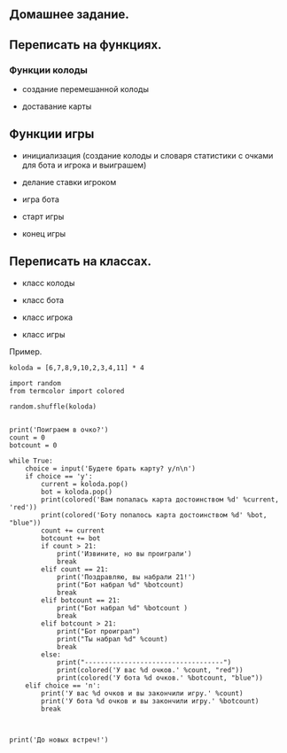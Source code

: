 ## Домашнее задание.


## Переписать на функциях.

### Функции колоды

- создание перемешанной колоды

- доставание карты

## Функции игры

- инициализация (создание колоды и словаря статистики с очками для бота и игрока и выиграшем) 

- делание ставки игроком

- игра бота

- старт игры

- конец игры

## Переписать на классах.

- класс колоды

- класс бота

- класс игрока

- класс игры

Пример.

    koloda = [6,7,8,9,10,2,3,4,11] * 4

    import random
    from termcolor import colored

    random.shuffle(koloda)


    print('Поиграем в очко?')
    count = 0
    botcount = 0

    while True:
        choice = input('Будете брать карту? y/n\n')
        if choice == 'y':
            current = koloda.pop()
            bot = koloda.pop()
            print(colored('Вам попалась карта достоинством %d' %current, 'red'))
            print(colored('Боту попалось карта достоинством %d' %bot, "blue"))
            count += current
            botcount += bot
            if count > 21:
                print('Извините, но вы проиграли')
                break
            elif count == 21:
                print('Поздравляю, вы набрали 21!')
                print("Бот набрал %d" %botcount)
                break
            elif botcount == 21:
                print("Бот набрал %d" %botcount )
                break
            elif botcount > 21:
                print("Бот проиграл")
                print("Ты набрал %d" %count)
                break
            else:
                print("-----------------------------------")
                print(colored('У вас %d очков.' %count, "red"))
                print(colored('У бота %d очков.' %botcount, "blue"))
        elif choice == 'n':
            print('У вас %d очков и вы закончили игру.' %count)
            print('У бота %d очков и вы закончили игру.' %botcount)
            break
          


    print('До новых встреч!')
